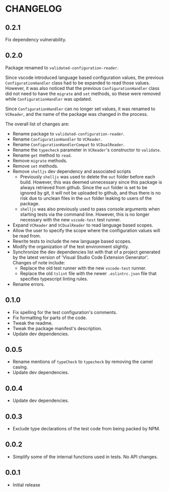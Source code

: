 # CHANGELOG

## 0.2.1

Fix dependency vulnerability.

## 0.2.0 

Package renamed to `validated-configuration-reader`.

Since vscode introduced language based configuration values, the previous 
`ConfigurationHandler` class had to be expanded to read those values. However, 
it was also noticed that the previous `ConfigurationHandler` class did not 
need to have the `migrate` and `set` methods, so these were removed while
`ConfigurationHandler` was updated. 

Since `ConfigurationHandler` can no longer set values, it was renamed to
`VCReader`, and the name of the package was changed in the process. 

The overall list of changes are: 

- Rename package to `validated-configuration-reader`. 
- Rename `ConfigurationHandler` to `VCReader`.
- Rename `ConfigurationHandlerCompat` to `VCDualReader`. 
- Rename the `typecheck` parameter in `VCReader`'s constructor to `validate`.
- Rename `get` method to `read`.
- Remove `migrate` methods. 
- Remove `set` methods.
- Remove `shelljs` dev dependency and associated scripts
    * Previously `shelljs` was used to delete the `out` folder before each build. However, this was
      deemed unnecessary since this package is always retrieved from github. Since the `out` folder 
      is set to be ignored by git, it will not be uploaded to github, and thus there is no risk due 
      to unclean files in the `out` folder leaking to users of the package. 
    * `shelljs` was also previously used to pass console arguments when starting tests via the 
      command line. However, this is no longer necessary with the new `vscode-test` test runner.
- Expand `VCReader` and `VCDualReader` to read language based scopes.
- Allow the user to specify the scope where the configuration values will be read from.
- Rewrite tests to include the new language based scopes.
- Modify the organization of the test environment slightly.
- Synchronize the dev dependencies list with that of a project generated by the latest version of
  'Visual Studio Code Extension Generator'. Changes of note include:
    * Replace the old test runner with the new `vscode-test` runner.
    * Replace the old `tslint` file with the newer `.eslintrc.json` file that specifies typescript
      linting rules.
- Rename errors.

## 0.1.0

- Fix spelling for the test configuration's comments.
- Fix formatting for parts of the code.
- Tweak the readme.
- Tweak the package manifest's description.
- Update dev dependencies.

## 0.0.5

- Rename mentions of `typeCheck` to `typecheck` by removing the camel casing.
- Update dev dependencies.

## 0.0.4 

- Update dev dependencies.

## 0.0.3 

- Exclude type declarations of the test code from being packed by NPM.

## 0.0.2

- Simplify some of the internal functions used in tests. No API changes.

## 0.0.1

- Initial release